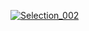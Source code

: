 [![Selection_002](https://user-images.githubusercontent.com/11940682/119252236-c8f56e80-bbb3-11eb-9672-d4282e36094e.png)](https://kuote.bytedeal.space)
